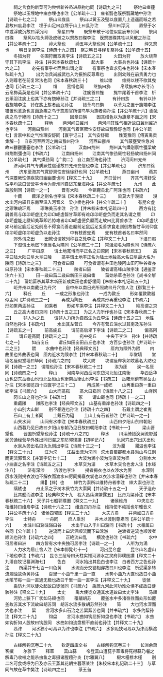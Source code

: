 <!-- { "loadSidebar": true } -->
　　祠之言食礿新菜可汋尝尝新谷烝进品物也同【诗疏九之三】
　　祭地曰瘗薶
　　祭地以玉埋地中瘗亦埋也李注【公羊疏十二】　瘗者翳也旣祭翳藏地中孙注【诗疏十七之二】
　　祭山曰庪县
　　祭山以黄玉及璧以庪置几上遥遥而眡之若县故曰庪县李注　埋于山足曰庪埋于山上曰县孙注
　　祭川曰浮沉
　　置祭于水中或浮或沉故曰浮沉同
　　祭星曰布
　　既祭布散于地位似星辰布列同
　　祭风曰磔
　　祭风以牲头蹄及皮破之以祭故曰磔李注　旣祭披磔其牲以风散之孙注【并公羊疏十二】
　　禘大祭也
　　禘五年大祭也同【公羊疏十三】
　　绎又祭也
　　明日复祭李注【诗疏十九之四】　祭之明日寻绎复祭孙注【公羊疏十五】
　　冬猎为狩
　　冬围狩而取禽李注【诗疏五之三】
　　火田为狩
　　放火烧草守其下风李注　孙注【并宋本春秋疏七】
　　起大事
　　大事兵也孙注【诗疏十六之二】
　　必先有事乎社而后出谓之宜
　　有事祭也宜求见祐也孙注【宋本春秋疏十九】
　　出为治兵尚威武也入为振旅反尊卑也
　　出则幼贱在前贵勇力也入则尊老在前复常法也同【宋本春秋疏三十】
　　维以缕
　　维持以缕不欲其曳也同【诗疏三之二】
　　缁
　　黑缯也同
　　继旐曰斾
　　帛续旐末亦长寻诗云帛斾英英是也同【并公羊疏十六】
　　注旄首曰旌
　　旄牛尾着干首李注　析五采羽注旄上也其下亦有旒縿孙注【并诗疏三之二】
　　有铃曰旂
　　有铃以铃着旐端李注　铃在旂上旂者画龙孙注
　　错革鸟曰旟
　　以革为之置于旐端李注　错置也革急也言画急疾之鸟于旒周官所谓鸟隼为旟者矣孙注【并公羊疏十六】画急疾之鸟于縿同【诗疏十之二】
　　因章曰旃
　　因其缯色以为旗章不画之同【宋本春秋疏十三】
　　释地
　　两河间曰冀州
　　两河间其性气相近故曰冀州冀近也李注
　　河南曰豫州
　　河南其气着宻厥性安舒故曰豫豫舒也同【并公羊疏七】言禀中和之气性理安舒同【寰宇记三】　其气安舒厥
　　性寛豫同【傅寅禹贡集解一】　自东河至西河之南曰豫州孙注
　　河西曰雝州
　　其气蔽壅受性急凶故曰雝雝壅塞也李注【公羊疏七】
　　汉南曰荆州
　　荆州其气燥刚禀性彊梁故曰荆荆彊也同【书疏六】
　　江南曰扬州
　　江南其气惨劲厥性轻扬故曰扬州同【公羊疏七】　其气燥劲同【广韵二】　自江南至海也孙注
　　济河间曰兖州
　　济河间其气专质厥性信谨故曰兖州兖信也李注【并公羊疏七】
　　济东曰徐州
　　济东至海其气寛舒禀性安徐徐舒也同【公羊疏七】
　　燕曰幽州
　　燕其气深要厥性僄疾故曰幽幽要也同【释文二十九】
　　齐曰营州
　　齐其气清舒受性平均故曰营营平也今为青州同自岱东至海孙注【并公羊疏七】
　　九州
　　此盖殷制同【诗疏一之一】
　　晋有大陆
　　今钜鹿县北广阿泽也同【书疏六】
　　十薮
　　薮泽之别名也李注【宋本春秋疏二十三】
　　梁莫大于湨梁
　　湨水出河内轵县东南至温入河音义　梁小桥也孙注【并公羊疏二十】
　　有昆仑虚之璆琳琅玕焉
　　璆琳美玉李注　孙注【并朱校宋本礼记疏四十】
　　西方有比肩兽焉与卬卬岠虚比为卬卬岠虚齧甘草即有难卬卬岠虚负而走其名谓之蟨
　　卬卬岠虚能走蟨知美草即若惊难者卬卬岠虚便负蟨而走故曰比肩兽李注　卬卬岠虚状如马前足鹿后足兎前髙不得食而善走蟨前足鼠后足兎善求食走则倒故齧甘草则仰食卬卬岠虚卬卬岠虚负以走孙注
　　中有枝首蛇焉
　　蛇有枝首者名曰率然同
　　郊外谓之田
　　田敕也谓敇列种谷之处李注【并释文二十九】
　　下湿曰隰
　　下湿谓土地窊下但当名为隰同【公羊疏二十二】　常沮洳名为隰也同【诗疏六之三】
　　广平曰原
　　谓土地寛博而平正名之曰原同【宋本春秋疏五】
　　高平曰陆大陆曰阜大阜曰陵
　　髙平谓土地丰正名为陆土地独高大名曰阜最大名为陵同【诗疏七之三】
　　可食者曰原
　　可食者谓有井田也陵阿山田可种谷者亦曰原孙注【宋本春秋疏二十三】
　　陂者曰阪
　　陂者谓高峰山陂李注【通鉴音注六十五】
　　田一歳曰菑二歳曰新田三歳曰畬
　　菑始杀草也孙注【尚书全觧二十九】　菑始菑杀其草木新田新成柔田也畬舒缓同【朱校宋本礼记疏五十九】
　　岠齐州以南戴日为丹穴
　　自中州以南日光所照故曰丹穴舍人注【御覧三十六】
　　释丘
　　丘
　　一成之形象也孙注
　　一成为敦丘
　　形如覆敦敦器似盂同【并诗疏三之一】
　　再成为陶丘
　　再成其形再重也李注【书疏六】　形如累两盂孙注
　　如乘者
　　形如车乘李注【并释文二十九】
　　絶高谓之京
　　丘之高大者曰京同【诗疏十五之三】　为之人力所作也孙注【宋本春秋疏二十三】
　　非人为之丘
　　谓非人力所为自然生为丘李注【诗疏十五之三】　地性自然也孙注【书疏六】
　　水出其左营丘
　　今齐有营丘淄水过其南及东孙注【诗疏五之一】
　　前高旄丘
　　谓前高后卑下李注【诗疏二之二】
　　偏高阿丘
　　谓丘邉高同【诗疏三之二】
　　宛中宛丘
　　中央下李注　孙注【并诗疏七之一】
　　如亩亩丘
　　谓丘如田亩田亩丘也李注　方百歩也孙注【并诗疏十二之三】
　　隈
　　水曲中也孙注【经典释文五】
　　厓内为隩外为隈
　　内曲里也外曲表也同　厓内近水为隩李注【并宋本春秋疏二十】
　　毕堂墙
　　堂墙名厓似堂墙曰毕同【诗疏六之四】
　　坟大防
　　坟谓厓岸状如坟墓名大防也同【诗疏一之三】　谓隄也孙注【宋本春秋疏二十三】
　　涘为厓
　　涘一名厓同【诗疏四之一】
　　释山
　　河南华河西岳河东岱河北恒江南衡
　　华西岳华山也岱东岳泰山也恒北岳恒山也衡南岳衡山也李注【书疏三】　岳雍州鎭有吴岳山孙注【宋本御览四十四寰宇记三十二】
　　再成英一成岯
　　山再重曰英一重曰岯李注【书疏六】
　　山大而髙崧
　　髙大曰崧同【诗疏十八之三】
　　山脊冈
　　冈长山之脊也孙注【书疏七】
　　冢
　　谓山巅也同【诗疏十一之二】
　　重甗隒
　　隒阪也李注【经典释文五】　山基有重岸也孙注【诗疏四之一】
　　小山别大山鲜
　　别不相连也孙注【诗疏十六之四】
　　石戴土谓之崔嵬
　　石山上有土者同
　　土戴石为砠
　　土山上有石者孙注【并诗疏一之一】
　　山夹水涧
　　山间有水李注【宋本春秋疏三】
　　山西曰夕阳山东曰朝阳
　　山西暮乃见日故曰夕阳山东朝乃见日故曰朝阳李注【书疏十一】
　　梁山晋望也
　　晋国所望祭也孙注【诗疏十八之四】
　　释水
　　川渎绮错涣澜流带潜润旁通经营华外殊出同归混之东防郭璞讃【初学记六】
　　氿泉穴出穴出仄出也
　　水泉从旁出名曰氿氿侧出李注【诗疏十三之一】
　　汶为灛
　　灛溢也李注【释文二十九】
　　江为沱
　　江益出流为沱同　沱水自蜀郡都水县湔山与江别而更流郭音义【并寰宇记七十二】
　　大波为澜小波为沦直波为径
　　分别水大小曲直之名李注【诗疏五之三】
　　水草交为湄
　　水草木交合也舍人注【水经注八】
　　济有深渉
　　济渡也李注
　　掲者掲衣也以衣渉水为厉
　　水深则厉水浅则掲衣渡也不解衣而渡水曰厉同揭褰衣裳也以衣渉水濡裈也孙注【并宋本春秋疏二十二】
　　绋【繂】也
　　繂竹为索所以维持舟者李注　繂大索也孙注
　　缡緌也
　　舟止系之于树木戾竹为大索同【并诗疏十五之一】
　　天子造舟
　　比其船而渡李注【经典释文十九　程大昌续演繁露五】　比舟为梁孙注【宋本春秋疏二十六】　天子并七船郭璞圗【释文二十九】
　　诸侯维舟
　　中央左右相维持曰维舟李注【诗疏十六之二】　维连四舟孙注　维持使不动摇也尔雅音义【并公羊疏十六】　诸侯四郭图【释文二十九】
　　大夫方舟
　　并两舩曰方舟李注
　　士特舟
　　一舟同
　　庶人乗泭
　　并木以渡别尊卑同【并公羊疏十六】
　　水注川曰谿注谿曰谷
　　水出于山入于川曰谿同【书疏十】　水相属曰谷同【公羊疏十】
　　逆流而上曰泝洄顺流而下曰泝游
　　逆渡者逆流也顺渡者顺流也孙注【诗疏六之四】
　　正絶流曰乱
　　横渡也孙注【书疏六】
　　水中可居者曰洲
　　四方皆有水中央独可居李注【诗疏一之一】
　　人所为为潏
　　人力水为居止舍人注【宋本御覧七十一】
　　河出昆仑虚
　　昆仑山名虚山下地也李注【书疏六】　昆仑三层号曰天柱实惟河源水之灵府郭璞图讃【释文二十九潘自牧记纂渊海七】
　　色白
　　河水始出其色白也李注　白者西方之色也孙注
　　所渠并千七百一川色黄
　　水流而分交错相穿故曰川也李注　所受渠多转流溷浊故色黄孙注
　　百里一小曲千里一曲一直
　　水势小曲乃大直也故曰小曲水隂节每一曲一直通无极也故曰千里一曲一直李注【并释文二十九】
　　徒骇
　　禹防九河以徒众起故曰徒骇同【书疏六】　禹疏九河此河功难众惧不成故曰徒骇孙注【释文二十九】
　　太史
　　禹大使徒众通其水道故曰太史李注
　　马頬
　　河势上狭下广状如马颊也同
　　覆鬴胡苏
　　覆釜水中多渚徃徃而处形如覆釜故苏其水下流故曰胡苏同　胡苏水流多散胡苏然孙注
　　简
　　大也河水深而大也李注
　　絜
　　言河水多山石治之苦絜絜苦也同【并书疏六】　水多约絜孙注【释文二十九】
　　钩盘
　　言河水曲如钩屈折如盘也李注【书疏六】　水曲如钩折如人股故曰钩股同　水曲如钩流盘桓不直前也孙注【并释文二十九】
　　鬲津
　　河水狭小可鬲以为津也李注【书疏六】　水多阨狭可鬲以为津而横渡孙注【释文二十九】

　　古经解钩沉卷二十九
　　钦定四库全书
　　古经解钩沉卷三十
　　长洲余萧客撰
　　尔雅下
　　释草
　　蒚山蒜
　　帝登蒚山遭莸芋草毒将死得蒜乃囓之解毒乃收植之能杀虫鱼之毒摄诸腥羶孙炎【尔雅翼八】
　　椵木槿榇木槿
　　别二名可食或呼为日及亦云王蒸其花朝生暮落某注【朱校宋本礼记疏二十三】　与草同气故在草中樊注【诗疏四之三】
　　菉王刍
